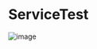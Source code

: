 # ServiceTest
![image](https://user-images.githubusercontent.com/44788556/187182189-3f9c4934-b881-4fe9-b410-c416b9ff98eb.png)
